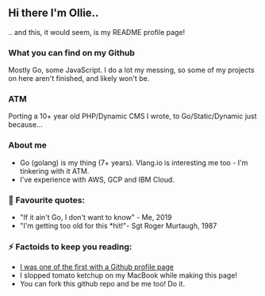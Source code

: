 ## Hi there I'm Ollie..

.. and this, it would seem, is my README profile page!

### What you can find on my Github

Mostly Go, some JavaScript. I do a lot my messing, so some of my projects on here aren't finished, and likely won't be.

### ATM

Porting a 10+ year old PHP/Dynamic CMS I wrote, to Go/Static/Dynamic just because...

### About me

- Go (golang) is my thing (7+ years). Vlang.io is interesting me too - I'm tinkering with it ATM.
- I've experience with AWS, GCP and IBM Cloud.

### 💬  Favourite quotes:
- "If it ain't Go, I don't want to know" - Me, 2019
- "I'm getting too old for this \*hit!"- Sgt Roger Murtaugh, 1987

### ⚡ Factoids to keep you reading:
- [I was one of the first with a Github profile page](https://github.com/olliephillips/olliephillips/commit/8a2b0cd8ade4dab1b2759bd33dad28c81c4ef1d6)
- I slopped tomato ketchup on my MacBook while making this page! 
- You can fork this github repo and be me too! Do it.
